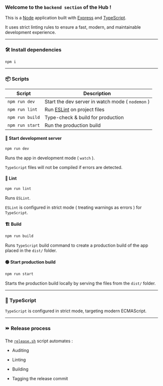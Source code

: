 ### Welcome to the `backend section` of the Hub !

This is a [Node](https://nodejs.org) application built with [Express](https://expressjs.com) and [TypeScript](https://www.typescriptlang.org).

It uses strict linting rules to ensure a fast, modern, and maintainable development experience.

---

### 🛠️ Install dependencies

```bash
npm i
```

---

### 📦 Scripts

| Script          | Description                                       |
|-----------------|-------------------------------------------------- |
| `npm run dev`   | Start the dev server in watch mode ( `nodemon` )  |
| `npm run lint`  | Run [ESLint](https://eslint.org) on project files |
| `npm run build` | Type-check & build for production                 |
| `npm run start` | Run the production build                          |

#### 🚀 Start development server

```bash
npm run dev
```

Runs the app in development mode ( `watch` ).

`TypeScript` files will not be compiled if errors are detected.

#### 🧹 Lint

```bash
npm run lint
```

Runs `ESLint`.

`ESLint` is configured in strict mode ( treating warnings as errors ) for `TypeScript`.

#### 🏗️ Build

```bash
npm run build
```

Runs `TypeScript` build command to create a production build of the app placed in the `dist/` folder.

#### 🟢 Start production build

```bash
npm run start
```

Starts the production build locally by serving the files from the `dist/` folder.

---

### 🔵 TypeScript

`TypeScript` is configured in strict mode, targeting modern ECMAScript.

---

### ⏩ Release process

The [`release.sh`](./release.sh) script automates :

- Auditing

- Linting

- Building

- Tagging the release commit